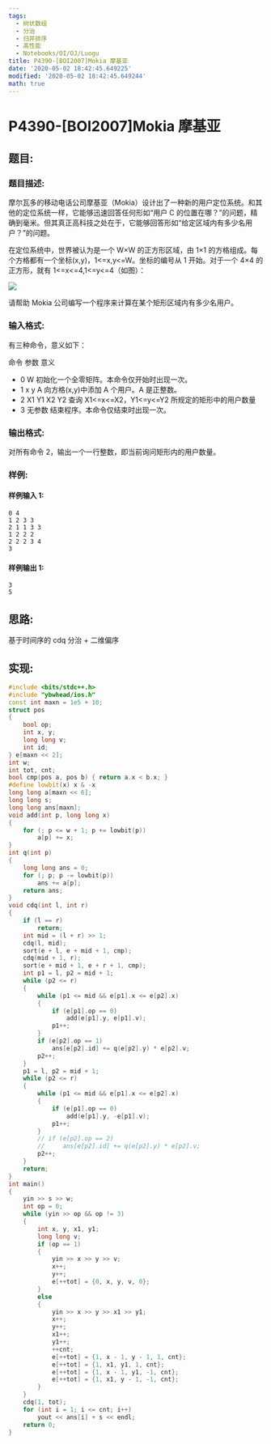 ```yaml
---
tags:
  - 树状数组
  - 分治
  - 归并排序
  - 高性能
  - Notebooks/OI/OJ/Luogu
title: P4390-[BOI2007]Mokia 摩基亚
date: '2020-05-02 18:42:45.649225'
modified: '2020-05-02 18:42:45.649244'
math: true
---
```


# P4390-[BOI2007]Mokia 摩基亚

## 题目:

### 题目描述:

摩尔瓦多的移动电话公司摩基亚（Mokia）设计出了一种新的用户定位系统。和其他的定位系统一样，它能够迅速回答任何形如“用户 C 的位置在哪？”的问题，精确到毫米。但其真正高科技之处在于，它能够回答形如“给定区域内有多少名用户？”的问题。

在定位系统中，世界被认为是一个 W×W 的正方形区域，由 1×1 的方格组成。每个方格都有一个坐标(x,y)，1<=x,y<=W。坐标的编号从 1 开始。对于一个 4×4 的正方形，就有 1<=x<=4,1<=y<=4（如图）：

![](https://cdn.luogu.com.cn/upload/pic/17271.png)

请帮助 Mokia 公司编写一个程序来计算在某个矩形区域内有多少名用户。

### 输入格式:

有三种命令，意义如下：

命令 参数 意义

- 0 W 初始化一个全零矩阵。本命令仅开始时出现一次。
- 1 x y A 向方格(x,y)中添加 A 个用户。A 是正整数。
- 2 X1 Y1 X2 Y2 查询 X1<=x<=X2，Y1<=y<=Y2 所规定的矩形中的用户数量
- 3 无参数 结束程序。本命令仅结束时出现一次。

### 输出格式:

对所有命令 2，输出一个一行整数，即当前询问矩形内的用户数量。

### 样例:

#### 样例输入 1:

```
0 4
1 2 3 3
2 1 1 3 3
1 2 2 2
2 2 2 3 4
3
```

#### 样例输出 1:

```
3
5

```

## 思路:

基于时间序的 cdq 分治 + 二维偏序

## 实现:

```cpp
#include <bits/stdc++.h>
#include "ybwhead/ios.h"
const int maxn = 1e5 + 10;
struct pos
{
    bool op;
    int x, y;
    long long v;
    int id;
} e[maxn << 2];
int w;
int tot, cnt;
bool cmp(pos a, pos b) { return a.x < b.x; }
#define lowbit(x) x & -x
long long a[maxn << 6];
long long s;
long long ans[maxn];
void add(int p, long long x)
{
    for (; p <= w + 1; p += lowbit(p))
        a[p] += x;
}
int q(int p)
{
    long long ans = 0;
    for (; p; p -= lowbit(p))
        ans += a[p];
    return ans;
}
void cdq(int l, int r)
{
    if (l == r)
        return;
    int mid = (l + r) >> 1;
    cdq(l, mid);
    sort(e + l, e + mid + 1, cmp);
    cdq(mid + 1, r);
    sort(e + mid + 1, e + r + 1, cmp);
    int p1 = l, p2 = mid + 1;
    while (p2 <= r)
    {
        while (p1 <= mid && e[p1].x <= e[p2].x)
        {
            if (e[p1].op == 0)
                add(e[p1].y, e[p1].v);
            p1++;
        }
        if (e[p2].op == 1)
            ans[e[p2].id] += q(e[p2].y) * e[p2].v;
        p2++;
    }
    p1 = l, p2 = mid + 1;
    while (p2 <= r)
    {
        while (p1 <= mid && e[p1].x <= e[p2].x)
        {
            if (e[p1].op == 0)
                add(e[p1].y, -e[p1].v);
            p1++;
        }
        // if (e[p2].op == 2)
        //     ans[e[p2].id] += q(e[p2].y) * e[p2].v;
        p2++;
    }
    return;
}
int main()
{
    yin >> s >> w;
    int op = 0;
    while (yin >> op && op != 3)
    {
        int x, y, x1, y1;
        long long v;
        if (op == 1)
        {
            yin >> x >> y >> v;
            x++;
            y++;
            e[++tot] = {0, x, y, v, 0};
        }
        else
        {
            yin >> x >> y >> x1 >> y1;
            x++;
            y++;
            x1++;
            y1++;
            ++cnt;
            e[++tot] = {1, x - 1, y - 1, 1, cnt};
            e[++tot] = {1, x1, y1, 1, cnt};
            e[++tot] = {1, x - 1, y1, -1, cnt};
            e[++tot] = {1, x1, y - 1, -1, cnt};
        }
    }
    cdq(1, tot);
    for (int i = 1; i <= cnt; i++)
        yout << ans[i] + s << endl;
    return 0;
}
```
